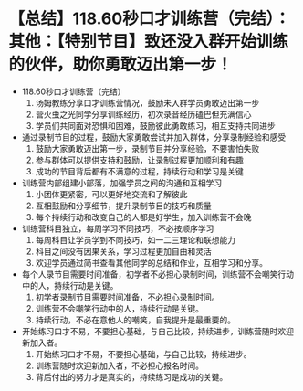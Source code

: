 # 【总结】118.60秒口才训练营（完结）：其他：【特别节目】致还没入群开始训练的伙伴，助你勇敢迈出第一步！

-   118.60秒口才训练营（完结）
    1.  汤姆教练分享口才训练营情况，鼓励未入群学员勇敢迈出第一步
    2.  营火虫之光同学分享训练经历，初次录音经历磕巴但充满信心
    3.  学员们共同面对恐惧和困难，鼓励彼此勇敢练习，相互支持共同进步
-   通过录制节目的过程，鼓励大家勇敢尝试并加入群体，分享录制经验和感受
    1.  鼓励大家勇敢迈出第一步，录制节目并分享经验，不要害怕失败
    2.  参与群体可以提供支持和鼓励，让录制过程更加顺利和有趣
    3.  成功的节目背后都有不满意的过程，持续行动和学习是关键
-   训练营内部组建小部落，加强学员之间的沟通和互相学习
    1.  小团体更紧密，可以更好地交流和了解彼此
    2.  互相鼓励和分享细节，提升录制节目的技巧和质量
    3.  每个持续行动和改变自己的人都是好学生，加入训练营不会晚
-   训练营科目独立，每周学习不同技巧，不必按顺序学习
    1.  每周科目让学员学到不同技巧，如一二三理论和联想能力
    2.  科目之间没有因果关系，学习过程更加自由和灵活
    3.  欢迎学员通过简书查看其他同学的总结和作业，互相学习和分享。
-   每个人录节目需要时间准备，初学者不必担心录制时间，训练营不会嘲笑行动中的人，持续行动是关键。
    1.  初学者录制节目需要时间准备，不必担心录制时间。
    2.  训练营不会嘲笑行动中的人，持续行动是关键。
    3.  持续行动，不必在意他人的嘲笑，自我提升是最重要的。
-   开始练习口才不易，不要担心基础，与自己比较，持续进步，训练营随时欢迎新加入者。
    1.  开始练习口才不易，不要担心基础，与自己比较，持续进步。
    2.  训练营随时欢迎新加入者，不必担心报名时间。
    3.  背后付出的努力才是真实的，持续练习是成功的关键。